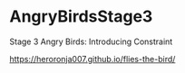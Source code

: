 # AngryBirdsStage3
Stage 3 Angry Birds: Introducing Constraint

 https://heroronja007.github.io/flies-the-bird/
